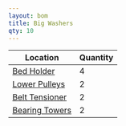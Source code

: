 ```yaml
---
layout: bom
title: Big Washers
qty: 10
---
```


| Location                                                           | Quantity |
|--------------------------------------------------------------------|----------|
| [Bed Holder](/lemontron-rev-a/images/bed---holder.jpg)                       | 4        |
| [Lower Pulleys](/lemontron-rev-a/images/midplate---right---lower-pulley.jpg) | 2        |
| [Belt Tensioner](/lemontron-rev-a/images/rail---tensioner---posts.jpg)       | 2        |
| [Bearing Towers](/lemontron-rev-a/images/rail---bearing-towers.jpg)          | 2        |